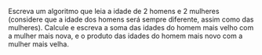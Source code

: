 Escreva um algoritmo que leia a idade de 2 homens e 2 mulheres
(considere que a idade dos homens será sempre diferente, assim como das
mulheres). Calcule e escreva a soma das idades do homem mais velho com a
mulher mais nova, e o produto das idades do homem mais novo com a mulher
mais velha.